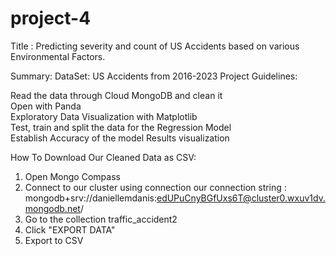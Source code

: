 # project-4

Title : Predicting severity and count of US Accidents based on various Environmental Factors. 

Summary: DataSet: US Accidents from 2016-2023 Project Guidelines: 

Read the data through Cloud MongoDB and clean it <br>
Open with Panda <br>
Exploratory Data Visualization with Matplotlib <br>
Test, train and split the data for the Regression Model <br>
Establish Accuracy of the model Results visualization


How To Download Our Cleaned Data as CSV:

1. Open Mongo Compass
2. Connect to our cluster using connection our connection string : mongodb+srv://daniellemdanis:edUPuCnyBGfUxs6T@cluster0.wxuv1dv.mongodb.net/
3. Go to the collection traffic_accident2
4. Click "EXPORT DATA"
5. Export to CSV
